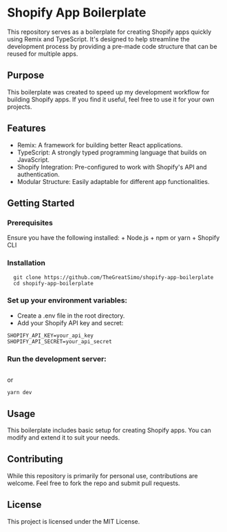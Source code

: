 # Shopify App Boilerplate
This repository serves as a boilerplate for creating Shopify apps quickly using Remix and TypeScript. It's designed to help streamline the development process by providing a pre-made code structure that can be reused for multiple apps.

## Purpose
This boilerplate was created to speed up my development workflow for building Shopify apps. If you find it useful, feel free to use it for your own projects.

## Features
  + Remix: A framework for building better React applications.
  + TypeScript: A strongly typed programming language that builds on JavaScript.
  + Shopify Integration: Pre-configured to work with Shopify's API and authentication.
  + Modular Structure: Easily adaptable for different app functionalities.

## Getting Started
### Prerequisites
Ensure you have the following installed:
    + Node.js
    + npm or yarn
    + Shopify CLI

### Installation
  ```  
    git clone https://github.com/TheGreatSimo/shopify-app-boilerplate
    cd shopify-app-boilerplate
  ```

### Set up your environment variables:
  + Create a .env file in the root directory.
  + Add your Shopify API key and secret:
```
SHOPIFY_API_KEY=your_api_key
SHOPIFY_API_SECRET=your_api_secret
```
### Run the development server:
```npm run dev
```
or 
```
yarn dev
```
## Usage
This boilerplate includes basic setup for creating Shopify apps. You can modify and extend it to suit your needs.

## Contributing
While this repository is primarily for personal use, contributions are welcome. Feel free to fork the repo and submit pull requests.

## License
This project is licensed under the MIT License.
